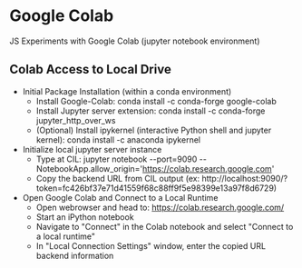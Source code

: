 # Google Colab
JS Experiments with Google Colab (jupyter notebook environment)

## Colab Access to Local Drive
 - Initial Package Installation (within a conda environment)
   - Install Google-Colab: conda install -c conda-forge google-colab
   - Install Jupyter server extension: conda install -c conda-forge jupyter_http_over_ws
   - (Optional) Install ipykernel (interactive Python shell and jupyter kernel): conda install -c anaconda ipykernel
- Initialize local jupyter server instance
   - Type at CIL: jupyter notebook --port=9090 --NotebookApp.allow_origin='https://colab.research.google.com'
   - Copy the backend URL from CIL output (ex: http://localhost:9090/?token=fc426bf37e71d41559f68c88ff9f5e98399e13a97f8d6729)
- Open Google Colab and Connect to a Local Runtime
  - Open webrowser and head to: https://colab.research.google.com/
  - Start an iPython notebook
  - Navigate to "Connect" in the Colab notebook and select "Connect to a local runtime"
  - In "Local Connection Settings" window, enter the copied URL backend information  



